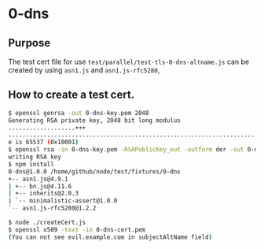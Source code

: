 # 0-dns

## Purpose
The test cert file for use `test/parallel/test-tls-0-dns-altname.js`
can be created by using `asn1.js` and `asn1.js-rfc5280`,

## How to create a test cert.

```sh
$ openssl genrsa -out 0-dns-key.pem 2048
Generating RSA private key, 2048 bit long modulus
...................+++
..............................................................................................+++
e is 65537 (0x10001)
$ openssl rsa -in 0-dns-key.pem -RSAPublicKey_out -outform der -out 0-dns-rsapub.der
writing RSA key
$ npm install
0-dns@1.0.0 /home/github/node/test/fixtures/0-dns
+-- asn1.js@4.9.1
| +-- bn.js@4.11.6
| +-- inherits@2.0.3
| `-- minimalistic-assert@1.0.0
`-- asn1.js-rfc5280@1.2.2

$ node ./createCert.js
$ openssl x509 -text -in 0-dns-cert.pem
(You can not see evil.example.com in subjectAltName field)
```
